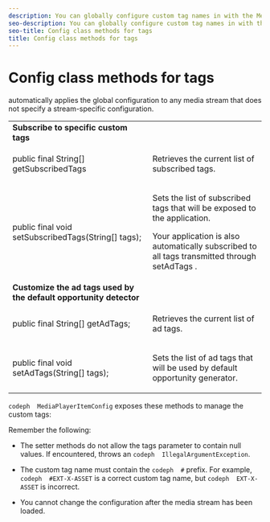```yaml
---
description: You can globally configure custom tag names in with the MediaPlayerItemConfig class.
seo-description: You can globally configure custom tag names in with the MediaPlayerItemConfig class.
seo-title: Config class methods for tags
title: Config class methods for tags
---
```


# Config class methods for tags

automatically applies the global configuration to any media stream that does not specify a stream-specific configuration.

<table id="table_B37A6C75270D47BC99258F2884AD6905"> 
 <tgroup cols="2"> 
  <colspec colnum="1" colname="col1" colwidth="*" /> 
  <colspec colnum="2" colname="col2" colwidth="*" /> 
  <tbody> 
   <tr> 
    <td namest="col1" nameend="col2"> <b>Subscribe to specific custom tags</b> </td> 
   </tr> 
   <tr> 
    <td colname="col1"> <span class="codeph"> public final String[] getSubscribedTags </span> </td> 
    <td colname="col2"> <p>Retrieves the current list of subscribed tags.</p> </td> 
   </tr> 
   <tr> 
    <td colname="col1"> <span class="codeph"> public final void setSubscribedTags(String[] tags); </span> </td> 
    <td colname="col2"> <p>Sets the list of subscribed tags that will be exposed to the application.</p> <p>Your application is also automatically subscribed to all tags transmitted through <span class="codeph"> setAdTags </span>. </p> </td> 
   </tr> 
   <tr> 
    <td namest="col1" nameend="col2"> <b>Customize the ad tags used by the default opportunity detector</b> </td> 
   </tr> 
   <tr> 
    <td colname="col1"> <span class="codeph"> public final String[] getAdTags; </span> </td> 
    <td colname="col2"> <p>Retrieves the current list of ad tags.</p> </td> 
   </tr> 
   <tr> 
    <td colname="col1"> <span class="codeph"> public final void setAdTags(String[] tags); </span> </td> 
    <td colname="col2"> <p>Sets the list of ad tags that will be used by default opportunity generator.</p> </td> 
   </tr> 
  </tbody> 
 </tgroup> 
</table>

`codeph  MediaPlayerItemConfig` exposes these methods to manage the custom tags:

Remember the following:
* The setter methods do not allow the tags parameter to contain null values.
  If encountered,  throws an `codeph  IllegalArgumentException`.
  
  
* The custom tag name must contain the `codeph  #` prefix.
  For example, `codeph  #EXT-X-ASSET` is a correct custom tag name, but `codeph  EXT-X-ASSET` is incorrect.
  
  
* You cannot change the configuration after the media stream has been loaded.

